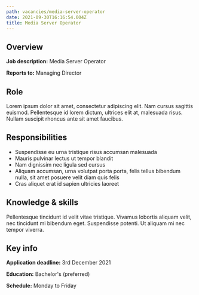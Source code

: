 ```yaml
---
path: vacancies/media-server-operator
date: 2021-09-30T16:16:54.004Z
title: Media Server Operator
---
```

## Overview

**Job description:** Media Server Operator

**Reports to:** Managing Director


## Role

Lorem ipsum dolor sit amet, consectetur adipiscing elit. Nam cursus sagittis euismod. Pellentesque id lorem dictum, ultrices elit at, malesuada risus. Nullam suscipit rhoncus ante sit amet faucibus.


## Responsibilities

* Suspendisse eu urna tristique risus accumsan malesuada
* Mauris pulvinar lectus ut tempor blandit
* Nam dignissim nec ligula sed cursus
* Aliquam accumsan, urna volutpat porta porta, felis tellus bibendum nulla, sit amet posuere velit diam quis felis
* Cras aliquet erat id sapien ultricies laoreet


## Knowledge & skills

Pellentesque tincidunt id velit vitae tristique. Vivamus lobortis aliquam velit, nec tincidunt mi bibendum eget. Suspendisse potenti. Ut aliquam mi nec tempor viverra.


## Key info

**Application deadline:** 3rd December 2021

**Education:** Bachelor's (preferred)

**Schedule:** Monday to Friday